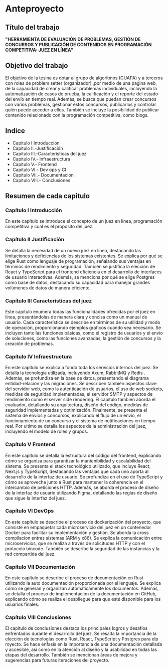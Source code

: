 # Anteproyecto

## Título del trabajo

**"HERRAMIENTA DE EVALUACIÓN DE PROBLEMAS, GESTIÓN DE CONCURSOS Y PUBLICACIÓN DE CONTENIDOS EN PROGRAMACIÓN COMPETITIVA: JUEZ EN LÍNEA"**

## Objetivo del trabajo

El objetivo de la tesina es dotar al grupo de algoritmos (GUAPA) y a terceros con roles de problem setter (organizador) ,por medio de una pagina web, de la capacidad de crear y calificar problemas individuales, incluyendo la automatización de casos de prueba, la calificación y el reporte del estado del envío en tiempo real. Además, se busca que puedan crear concursos con varios problemas, gestionar estos concursos, publicarlos y controlar quién puede acceder a ellos. También se incluye la posibilidad de publicar contenido relacionado con la programación competitiva, como blogs.

## Indice
- Capítulo I Introducción
- Capítulo II.-Justificación
- Capítulo III.-Características del juez
- Capítulo IV.- Infraestructura
- Capítulo V.- Frontend
- Capítulo VI.- Dev ops y CI
- Capítulo VII.- Documentación
- Capítulo VIII.- Conclusiones

## Resumen de cada capitulo
### Capítulo I Introducción
En este capítulo se introduce el concepto de un juez en línea, programación competitiva y cual es el proposito del juez.

### Capítulo II Justificación
Se detalla la necesidad de un nuevo juez en línea, destacando las limitaciones y deficiencias de los sistemas existentes. Se explica por qué se elige Rust como lenguaje de programación, señalando sus ventajas en términos de rendimiento y seguridad. También se justifica la elección de React y TypeScript para el frontend eficiencia en el desarrollo de interfaces de usuario interactivas. Además, se menciona por qué se elige Postgres como base de datos, destacando su capacidad para manejar grandes volúmenes de datos de manera eficiente. 

### Capítulo III  Características del juez
Este capítulo enumera todas las funcionalidades ofrecidas por el juez en línea, presentándolas de manera clara y concisa como un manual de usuario. Cada característica se describe en términos de su utilidad y modo de operación, proporcionando ejemplos graficos cuando sea necesario. Se incluyen tanto las funciones básicas, como el registro de usuarios y el envío de soluciones, como las funciones avanzadas, la gestión de concursos y la creación de problemas.

### Capítulo IV Infraestructura
En este capítulo se explica a fondo toda los servicios internos del juez. Se detalla la tecnología utilizada, incluyendo Axum, RabbitMQ y Redis . Además, se profundiza en la base de datos, presentando el diagrama entidad-relación y las migraciones. Se describen también aspectos clave del servidor web, como la autenticación de usuarios, el uso de web sockets, medidas de seguridad implementadas, el servidor SMTP y aspectos de rendimiento como el server side rendering. El capítulo también aborda el evaluador, detallando su arquitectura, diseño del código, medidas de seguridad implementadas y optimización. Finalmente, se presenta el sistema de envíos y concursos, explicando el flujo de un envío, el funcionamiento de un concurso y el sistema de notificaciones en tiempo real. Por ultimo se detalla los aspectos de la administración del juez, incluyendo el modelo de roles y grupos.

### Capítulo V Frontend
En este capítulo se detalla la estructura del código del frontend, explicando cómo se organiza para garantizar la mantenibilidad y escalabilidad del sistema. Se presenta el stack tecnológico utilizado, que incluye React, Next.js y TypeScript, destacando las ventajas que cada uno aporta al desarrollo de la interfaz de usuario. Se profundiza en el uso de TypeScript y cómo se aprovecha junto a Rust para mantener la coherencia en el intercambio de peticiones HTTP. Además, se aborda el proceso de diseño de la interfaz de usuario utilizando Figma, detallando las reglas de diseño que sigue la interfaz del juez.

### Capítulo VI DevOps
En este capítulo se describe el proceso de dockerización del proyecto, que consiste en empaquetar cada microservicio del juez en un contenedor Docker para facilitar su implementación y gestión. Se aborda la cross compilacion entres sistemas (ARM y x86). Se explica la comunicación entre microservicios, que se realiza a través de solicitudes HTTP y con el protocolo bincode. También se describe la seguridad de las instancias y la red compartida del juez.

### Capítulo VII Documentación
En este capítulo se describe el proceso de documentación en Rust utilizando la auto documentación proporcionada por el lenguaje. Se explica cómo se generan y organizan automáticamente los documentos. Además, se detalla el proceso de implementación de la documentación en GitHub, explicando cómo se realiza el despliegue para que esté disponible para los usuarios finales.

### Capítulo VIII Conclusiones
El capítulo de conclusiones destaca los principales logros y desafíos enfrentados durante el desarrollo del juez. Se resalta la importancia de la elección de tecnologías como Rust, React, TypeScript y Postgres para elp royecto. Se hace énfasis en la importancia de una documentación detallada y accesible, así como en la atención al diseño y la usabilidad en todas las etapas del desarrollo. También se mencionan  áreas de mejora y sugerencias para futuras iteraciones del proyecto.

